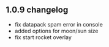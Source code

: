 ## 1.0.9 changelog

- fix datapack spam error in console
- added options for moon/sun size
- fix start rocket overlay
